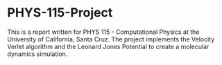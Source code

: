 # PHYS-115-Project

This is a report written for PHYS 115 - Computational Physics at the University of California, Santa Cruz. The project implements the Velocity Verlet algorithm and the Leonard Jones Potential to create a molecular dynamics simulation.
